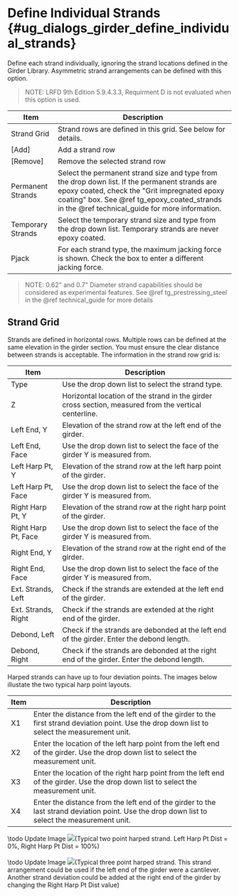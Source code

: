Define Individual Strands {#ug_dialogs_girder_define_individual_strands}
==============================================
Define each strand individually, ignoring the strand locations defined in the Girder Library. Asymmetric strand arrangements can be defined with this option.

> NOTE: LRFD 9th Edition 5.9.4.3.3, Requirment D is not evaluated when this option is used.

Item | Description
-----|----------------
Strand Grid | Strand rows are defined in this grid. See below for details.
[Add] | Add a strand row
[Remove] | Remove the selected strand row
Permanent Strands | Select the permanent strand size and type from the drop down list. If the permanent strands are epoxy coated, check the "Grit impregnated epoxy coating" box. See @ref tg_epoxy_coated_strands in the @ref technical_guide for more information.
Temporary Strands | Select the temporary strand size and type from the drop down list. Temporary strands are never epoxy coated.
Pjack | For each strand type, the maximum jacking force is shown. Check the box to enter a different jacking force.

> NOTE: 0.62" and 0.7" Diameter strand capabilities should be considered as experimental features. See @ref tg_prestressing_steel in the @ref technical_guide for more details


Strand Grid
------------
Strands are defined in horizontal rows. Multiple rows can be defined at the same elevation in the girder section. You must ensure the clear distance between strands is acceptable. The information in the strand row grid is:

Item | Description
-----|-----------
Type | Use the drop down list to select the strand type.
Z | Horizontal location of the strand in the girder cross section, measured from the vertical centerline.
Left End, Y | Elevation of the strand row at the left end of the girder.
Left End, Face | Use the drop down list to select the face of the girder Y is measured from.
Left Harp Pt, Y | Elevation of the strand row at the left harp point of the girder.
Left Harp Pt, Face | Use the drop down list to select the face of the girder Y is measured from.
Right Harp Pt, Y | Elevation of the strand row at the right harp point of the girder.
Right Harp Pt, Face | Use the drop down list to select the face of the girder Y is measured from.
Right End, Y | Elevation of the strand row at the right end of the girder.
Right End, Face | Use the drop down list to select the face of the girder Y is measured from.
Ext. Strands, Left | Check if the strands are extended at the left end of the girder.
Ext. Strands, Right | Check if the strands are extended at the right end of the girder.
Debond, Left | Check if the strands are debonded at the left end of the girder. Enter the debond length.
Debond, Right | Check if the strands are debonded at the right end of the girder. Enter the debond length.

Harped strands can have up to four deviation points. The images below illustate the two typical harp point layouts.

Item | Description
-----|-----------
X1 | Enter the distance from the left end of the girder to the first strand deviation point. Use the drop down list to select the measurement unit.
X2 | Enter the location of the left harp point from the left end of the girder. Use the drop down list to select the measurement unit.
X3 | Enter the location of the right harp point from the left end of the girder. Use the drop down list to select the measurement unit.
X4 | Enter the distance from the left end of the girder to the last strand deviation point. Use the drop down list to select the measurement unit.

\todo Update Image
![](TwoPointHarpedStrands.png)(Typical two point harped strand. Left Harp Pt Dist = 0%, Right Harp Pt Dist = 100%)
<br>
<br>
\todo Update Image
![](FourPointHarpedStrands.png)(Typical three point harped strand. This strand arrangement could be used if the left end of the girder were a cantilever. Another strand deviation could be added at the right end of the girder by changing the Right Harp Pt Dist value)
